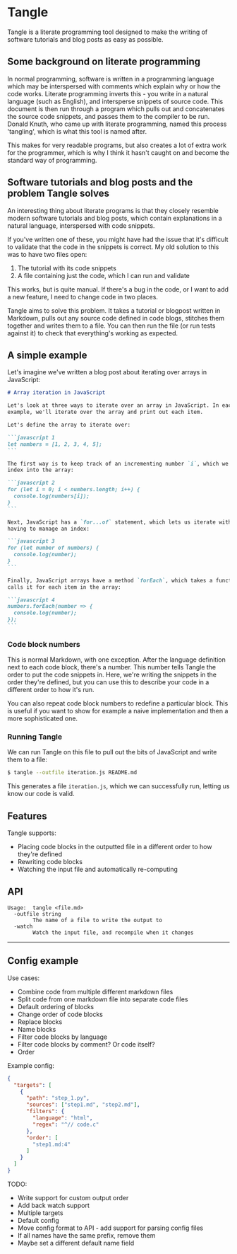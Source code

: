# Tangle

Tangle is a literate programming tool designed to make the writing of software
tutorials and blog posts as easy as possible.

## Some background on literate programming

In normal programming, software is written in a programming language which may
be interspersed with comments which explain why or how the code works. Literate
programming inverts this - you write in a natural language (such as English),
and intersperse snippets of source code. This document is then run through a
program which pulls out and concatenates the source code snippets, and passes
them to the compiler to be run. Donald Knuth, who came up with literate
programming, named this process 'tangling', which is what this tool is named
after.

This makes for very readable programs, but also creates a lot of extra work for
the programmer, which is why I think it hasn't caught on and become the
standard way of programming.

## Software tutorials and blog posts and the problem Tangle solves

An interesting thing about literate programs is that they closely resemble
modern software tutorials and blog posts, which contain explanations in a
natural language, interspersed with code snippets.

If you've written one of these, you might have had the issue that it's
difficult to validate that the code in the snippets is correct. My old solution
to this was to have two files open:

1. The tutorial with its code snippets
2. A file containing just the code, which I can run and validate

This works, but is quite manual. If there's a bug in the code, or I want to add
a new feature, I need to change code in two places.

Tangle aims to solve this problem. It takes a tutorial or blogpost written in
Markdown, pulls out any source code defined in code blogs, stitches them
together and writes them to a file. You can then run the file (or run tests
against it) to check that everything's working as expected.

## A simple example

Let's imagine we've written a blog post about iterating over arrays in
JavaScript:

````markdown
# Array iteration in JavaScript

Let's look at three ways to iterate over an array in JavaScript. In each
example, we'll iterate over the array and print out each item.

Let's define the array to iterate over:

```javascript 1
let numbers = [1, 2, 3, 4, 5];
```

The first way is to keep track of an incrementing number `i`, which we use to
index into the array:

```javascript 2
for (let i = 0; i < numbers.length; i++) {
  console.log(numbers[i]);
}
```

Next, JavaScript has a `for...of` statement, which lets us iterate without
having to manage an index:

```javascript 3
for (let number of numbers) {
  console.log(number);
}
```

Finally, JavaScript arrays have a method `forEach`, which takes a function and
calls it for each item in the array:

```javascript 4
numbers.forEach(number => {
  console.log(number);
});
```
````

### Code block numbers

This is normal Markdown, with one exception. After the language definition next
to each code block, there's a number. This number tells Tangle the order to
put the code snippets in. Here, we're writing the snippets in the order they're
defined, but you can use this to describe your code in a different order to how
it's run.

You can also repeat code block numbers to redefine a particular block. This is
useful if you want to show for example a naive implementation and then a more
sophisticated one.

### Running Tangle

We can run Tangle on this file to pull out the bits of JavaScript and write
them to a file:

```sh
$ tangle --outfile iteration.js README.md
```

This generates a file `iteration.js`, which we can successfully run, letting us
know our code is valid.

## Features

Tangle supports:

- Placing code blocks in the outputted file in a different order to how they're defined
- Rewriting code blocks
- Watching the input file and automatically re-computing

## API

```
Usage:  tangle <file.md>
  -outfile string
        The name of a file to write the output to
  -watch
        Watch the input file, and recompile when it changes
```

---

## Config example

Use cases:

- Combine code from multiple different markdown files
- Split code from one markdown file into separate code files
- Default ordering of blocks
- Change order of code blocks
- Replace blocks
- Name blocks
- Filter code blocks by language
- Filter code blocks by comment? Or code itself?
- Order

Example config:

```json
{
  "targets": [
    {
      "path": "step_1.py",
      "sources": ["step1.md", "step2.md"],
      "filters": {
        "language": "html",
        "regex": "^// code.c"
      },
      "order": [
        "step1.md:4"
      ]
    }
  ]
}
```

TODO:

- Write support for custom output order
- Add back watch support
- Multiple targets
- Default config
- Move config format to API - add support for parsing config files
- If all names have the same prefix, remove them
- Maybe set a different default name field
